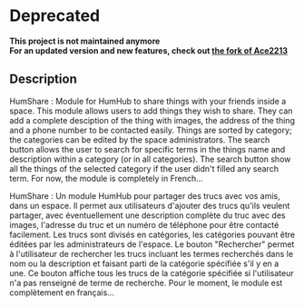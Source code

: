 # Deprecated
**This project is not maintained anymore   
For an updated version and new features, check out [the fork of Ace2213](https://github.com/Ace2213/humhub-modules-classifieds)**

## Description
HumShare : Module for HumHub to share things with your friends inside a space. 
This module allows users to add things they wish to share. They can add a complete desciption of the thing with images, the address of the thing and a phone number to be contacted easily.
Things are sorted by category; the categories can be edited by the space administrators.
The search button allows the user to search for specific terms in the things name and description within a category (or in all categories). 
The search button show all the things of the selected category if the user didn't filled any search term. 
For now, the module is completely in French... 

HumShare : Un module HumHub pour partager des trucs avec vos amis, dans un espace.
Il permet aux utilisateurs d'ajouter des trucs qu'ils veulent partager, avec éventuellement une description complète du truc avec des images, l'adresse du truc et un numéro de téléphone pour être contacté facilement.
Les trucs sont divisés en catégories, les catégories pouvant être éditées par les administrateurs de l'espace.
Le bouton "Rechercher" permet à l'utilisateur de rechercher les trucs incluant les termes recherchés dans le nom ou la description et faisant parti de la catégorie spécifiée s'il y en a une.
Ce bouton affiche tous les trucs de la catégorie spécifiée si l'utilisateur n'a pas renseigné de terme de recherche.
Pour le moment, le module est complètement en français...


